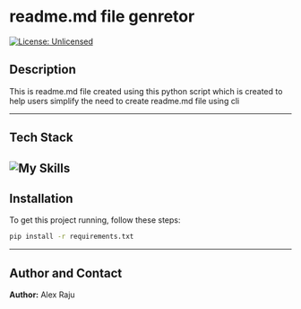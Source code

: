 # readme.md file genretor

[![License: Unlicensed](https://img.shields.io/badge/License-Unlicensed-blue.svg)](https://choosealicense.com/licenses/unlicensed/)

## Description

This is readme.md file created using this python script which is created to help users simplify the need to create readme.md file using cli 

---

## Tech Stack

![My Skills](https://skillicons.dev/icons?i=python,github)
---

## Installation

To get this project running, follow these steps:

```bash
pip install -r requirements.txt

```

---

## Author and Contact

**Author:** Alex Raju

